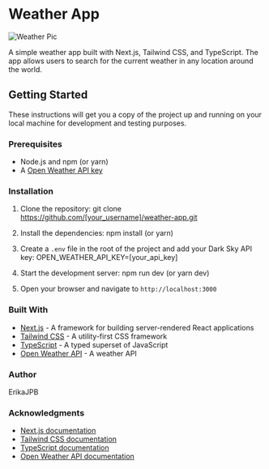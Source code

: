 # Weather App


![Weather Pic](https://img.freepik.com/free-vector/hand-drawn-weather-effects_23-2149105675.jpg?w=2000)



A simple weather app built with Next.js, Tailwind CSS, and TypeScript. The app allows users to search for the current weather in any location around the world.



## Getting Started

These instructions will get you a copy of the project up and running on your local machine for development and testing purposes.



### Prerequisites

- Node.js and npm (or yarn)
- A [Open Weather API key](https://openweathermap.org/api)



### Installation

1. Clone the repository:
git clone https://github.com/[your_username]/weather-app.git

2. Install the dependencies:
npm install (or yarn)

3. Create a `.env` file in the root of the project and add your Dark Sky API key:
OPEN_WEATHER_API_KEY=[your_api_key]

4. Start the development server:
npm run dev (or yarn dev)

5. Open your browser and navigate to `http://localhost:3000`


### Built With

- [Next.js](https://nextjs.org/) - A framework for building server-rendered React applications
- [Tailwind CSS](https://tailwindcss.com/) - A utility-first CSS framework
- [TypeScript](https://www.typescriptlang.org/) - A typed superset of JavaScript
- [Open Weather API](https://openweathermap.org/api) - A weather API


### Author

  ErikaJPB



### Acknowledgments

- [Next.js documentation](https://nextjs.org/docs)
- [Tailwind CSS documentation](https://tailwindcss.com/docs)
- [TypeScript documentation](https://www.typescriptlang.org/docs)
- [Open Weather API documentation](https://openweathermap.org/api/one-call-3)








